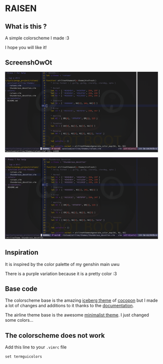 
# RAISEN

## What is this ?

A simple colorscheme I made :3

I hope you will like it!

## ScreenshOwOt
![](screenshots/raisen.png)

![](screenshots/thunderous_devotion.png)

## Inspiration
It is inspired by the color palette of my genshin main uwu

There is a purple variation because it is a pretty color :3

## Base code
The colorscheme base is the amazing [iceberg theme](https://github.com/cocopon/iceberg.vim) of [cocopon](https://github.com/cocopon) but I made a lot of changes and additions to it thanks to the [documentation](http://vimdoc.sourceforge.net/htmldoc/syntax.html).

The airline theme base is the awesome [minimalist theme](https://github.com/vim-airline/vim-airline-themes/blob/master/autoload/airline/themes/minimalist.vim). I just changed some colors...

## The colorscheme does not work
Add this line to your `.vimrc` file
```
set termguicolors
```
